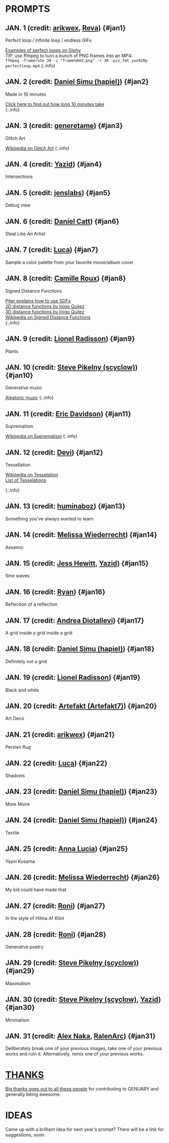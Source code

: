 # PROMPTS

## JAN. 1 <span class="credit">(credit: [arikwex](https://github.com/arikwex), [Reva](https://twitter.com/Reva_fyw))</span> {#jan1}

Perfect loop / Infinite loop / endless GIFs

[Examples of perfect loops on Giphy](https://giphy.com/search/perfect-loop)  
TIP, use ffmpeg to turn a bunch of PNG frames into an MP4:  
`ffmpeg -framerate 30 -i "frame%04d.png" -r 30 -pix_fmt yuv420p perfectloop.mp4`
{:.info}

## JAN. 2 <span class="credit">(credit: [Daniel Simu (hapiel)](https://twitter.com/Hapiel))</span> {#jan2}

Made in 10 minutes

[Click here to find out how long 10 minutes take](https://www.google.com/search?hl=en&q=timer%2010%20minutes)  
{:.info}

## JAN. 3 <span class="credit">(credit: [generetame](https://twitter.com/generateme_blog))</span> {#jan3}

Glitch Art

[Wikipedia on Glitch Art](https://en.wikipedia.org/wiki/Glitch_art)
{:.info}

## JAN. 4 <span class="credit">(credit: [Yazid](https://twitter.com/Yazid))</span> {#jan4}

Intersections

## JAN. 5 <span class="credit">(credit: [jenslabs](https://twitter.com/jenslabs))</span> {#jan5}

Debug view

## JAN. 6 <span class="credit">(credit: [Daniel Catt](https://twitter.com/revdancatt))</span> {#jan6}

Steal Like An Artist

## JAN. 7 <span class="credit">(credit: [Luca](https://twitter.com/ioan1x))</span> {#jan7}

Sample a color palette from your favorite movie/album cover

## JAN. 8 <span class="credit">(credit: [Camille Roux](https://twitter.com/camillerouxart))</span> {#jan8}

Signed Distance Functions

[Piter explains how to use SDFs](wtsdf)  
[2D distance functions by Inigo Quilez](https://iquilezles.org/articles/distfunctions2d/)  
[3D distance functions by Inigo Quilez](https://iquilezles.org/articles/distfunctions/)  
[Wikipedia on Signed Distance Functions](https://en.wikipedia.org/wiki/Signed_distance_function)  
{:.info}

## JAN. 9 <span class="credit">(credit: [Lionel Radisson](https://twitter.com/MAKIO135))</span> {#jan9}

Plants

## JAN. 10 <span class="credit">(credit: [Steve Pikelny (scyclow)](https://twitter.com/steviepxyz))</span> {#jan10}

Generative music

[Aleatoric music](https://en.wikipedia.org/wiki/Aleatoric_music)
{:.info}

## JAN. 11 <span class="credit">(credit: [Eric Davidson](https://twitter.com/TheBuffED))</span> {#jan11}

Suprematism

[Wikipedia on Suprematism](https://en.wikipedia.org/wiki/Suprematism)
{:.info}

## JAN. 12 <span class="credit">(credit: [Devi](https://twitter.com/deviparikh))</span> {#jan12}

Tessellation

[Wikipedia on Tesselation](https://en.wikipedia.org/wiki/Tessellation)  
[List of Tesselations](https://en.wikipedia.org/wiki/List_of_tessellations)  

{:.info}

## JAN. 13 <span class="credit">(credit: [huminaboz](https://twitter.com/huminaboz))</span> {#jan13}

Something you've always wanted to learn

## JAN. 14 <span class="credit">(credit: [Melissa Wiederrecht](https://twitter.com/mwiederrecht))</span> {#jan14}

Aesemic

## JAN. 15 <span class="credit">(credit: [Jess Hewitt](https://twitter.com/rustysniper1), [Yazid](https://twitter.com/Yazid))</span> {#jan15}

Sine waves

## JAN. 16 <span class="credit">(credit: [Ryan](https://twitter.com/keisans))</span> {#jan16}

Reflection of a reflection

## JAN. 17 <span class="credit">(credit: [Andrea Diotallevi](https://twitter.com/adiotalleviart))</span> {#jan17}

A grid inside a grid inside a grid

## JAN. 18 <span class="credit">(credit: [Daniel Simu (hapiel)](https://twitter.com/Hapiel))</span> {#jan18}

Definitely not a grid

## JAN. 19 <span class="credit">(credit: [Lionel Radisson](https://twitter.com/MAKIO135))</span> {#jan19}

Black and white

## JAN. 20 <span class="credit">(credit: [Artefakt (Artefakt7)](https://twitter.com/artefakt_7))</span> {#jan20}

Art Deco

## JAN. 21 <span class="credit">(credit: [arikwex](https://github.com/arikwex))</span> {#jan21}

Persian Rug

## JAN. 22 <span class="credit">(credit: [Luca](https://twitter.com/ioan1x))</span> {#jan22}

Shadows

## JAN. 23 <span class="credit">(credit: [Daniel Simu (hapiel)](https://twitter.com/Hapiel))</span> {#jan23}

More Moire

## JAN. 24 <span class="credit">(credit: [Daniel Simu (hapiel)](https://twitter.com/Hapiel))</span> {#jan24}

Textile

## JAN. 25 <span class="credit">(credit: [Anna Lucia](https://twitter.com/annaluciacodes))</span> {#jan25}

Yayoi Kusama

## JAN. 26 <span class="credit">(credit: [Melissa Wiederrecht](https://twitter.com/mwiederrecht))</span> {#jan26}

My kid could have made that

## JAN. 27 <span class="credit">(credit: [Roni](https://twitter.com/KaufmanRoni))</span> {#jan27}

In the style of Hilma Af Klint

## JAN. 28 <span class="credit">(credit: [Roni](https://twitter.com/KaufmanRoni))</span> {#jan28}

Generative poetry

## JAN. 29 <span class="credit">(credit: [Steve Pikelny (scyclow)](https://twitter.com/steviepxyz))</span> {#jan29}

Maximalism

## JAN. 30 <span class="credit">(credit: [Steve Pikelny (scyclow)](https://twitter.com/steviepxyz), [Yazid](https://twitter.com/Yazid))</span> {#jan30}

Minimalism

## JAN. 31 <span class="credit">(credit: [Alex Naka](https://twitter.com/gottapatchemall), [RalenArc](https://twitter.com/RalenArc))</span> {#jan31}

Deliberately break one of your previous images, take one of your previous works and ruin it. Alternatively, remix one of your previous works.

# [THANKS](thanks)

[Big thanks goes out to all these people](thanks) for contributing to GENUARY and generally being awesome.

# IDEAS

Came up with a brilliant idea for next year's prompt? There will be a link for suggestions, soon.

<script>
  function setHighlight () {
    const now = new Date();
    // The if statement makes sure we only highlight days in January 2023
    if (now.getFullYear() !== 2023 || now.getMonth() !== 0) return;
    const hash = "#jan" + now.getDate();
    if (!document.location.hash) document.location = hash;
    document.querySelector(hash).classList.add("today");
  }

  // Make sure we aren't trying to do this before
  // the browser has loaded the whole page
  onload=setHighlight;
</script>
